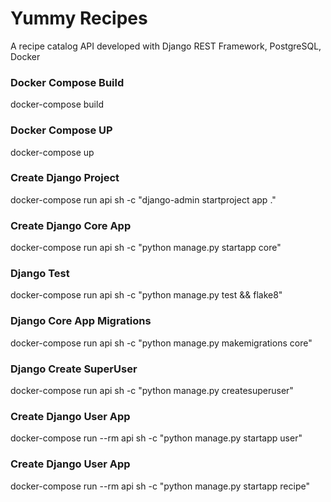 # Yummy Recipes
A recipe catalog API developed with Django REST Framework, PostgreSQL, Docker  

### Docker Compose Build
docker-compose build

### Docker Compose UP
docker-compose up

### Create Django Project
docker-compose run api sh -c "django-admin startproject app ."

### Create Django Core App
docker-compose run api sh -c "python manage.py startapp core"

### Django Test
docker-compose run api sh -c "python manage.py test && flake8"

### Django Core App Migrations
docker-compose run api sh -c "python manage.py makemigrations core"

### Django Create SuperUser
docker-compose run api sh -c "python manage.py createsuperuser"

### Create Django User App
docker-compose run --rm api sh -c "python manage.py startapp user"

### Create Django User App
docker-compose run --rm api sh -c "python manage.py startapp recipe"